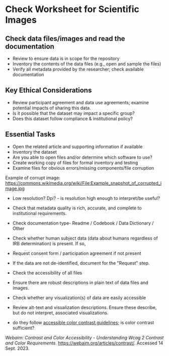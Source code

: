 # Check Worksheet for Scientific Images

## Check data files/images and read the documentation
- Review to ensure data is in scope for the repository
- Inventory the contents of the data files (e.g., open and sample the
files)
- Verify all metadata provided by the researcher; check available
documentation

## Key Ethical Considerations
- Review participant agreement and data use agreements; examine
potential impacts of sharing this data.
- Is it possible that the dataset may impact a specific group?
- Does this dataset follow compliance &amp; institutional policy?

## Essential Tasks

- Open the related article and supporting information if available
- Inventory the dataset
- Are you able to open files and/or determine which software to
use?
- Create working copy of files for formal inventory and testing
- Examine files for obvious errors/missing components/file
corruption


Example of corrupt image: <a
href="https://commons.wikimedia.org/wiki/File:Example_snapshot_of_corrupted_image.jpg"><u>https://commons.wikimedia.org/wiki/File:Example_snapshot_of_corrupted_image.jpg</u></a>
- Low resolution? Dpi? - is resolution high enough to interpret/be useful?
- Check that metadata quality is rich, accurate, and complete to
institutional requirements.
- Check documentation type- Readme / Codebook / Data Dictionary /
Other
- Check whether human subject data (data about humans regardless of IRB
determination) is present. If so,
- Request consent form / participation agreement if not present
- If the data are not de-identified, document for the "Request"
step.
- Check the accessibility of all files

- Ensure there are robust descriptions in plain text of data files and
images.
- Check whether any visualization(s) of data are easily accessible

- Review alt-text and visualization descriptions. Ensure these
describe, but do not interpret, associated visualizations.
- do they follow <a
href="https://webaim.org/articles/contrast/"><u>accessible color
contrast guidelines</u></a>; is color contrast sufficient?


*Webaim: Contrast and Color Accessibility - Understanding Wcag 2
Contrast and Color Requirements*. https://webaim.org/articles/contrast/.
Accessed 14 Sept. 2023.
